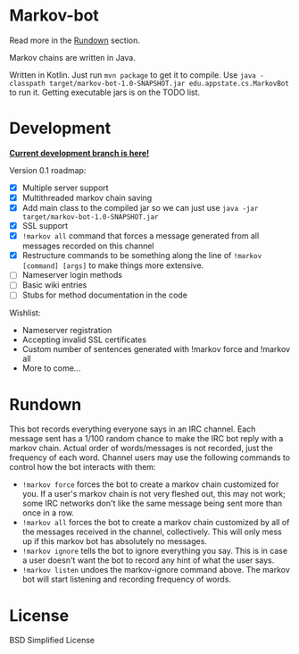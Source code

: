 # Markov-bot

Read more in the [Rundown](#rundown) section.

Markov chains are written in Java.

Written in Kotlin. Just run `mvn package` to get it to compile. Use `java -classpath target/markov-bot-1.0-SNAPSHOT.jar edu.appstate.cs.MarkovBot` to run it. Getting executable jars is on the TODO list.

# Development

**[Current development branch is here!](https://github.com/alekratz/markov-bot/tree/v0.1-dev)**

Version 0.1 roadmap:
* [x] Multiple server support
* [x] Multithreaded markov chain saving
* [x] Add main class to the compiled jar so we can just use `java -jar target/markov-bot-1.0-SNAPSHOT.jar`
* [x] SSL support
* [x] `!markov all` command that forces a message generated from all messages recorded on this channel
* [x] Restructure commands to be something along the line of `!markov [command] [args]` to make things more extensive.
* [ ] Nameserver login methods
* [ ] Basic wiki entries
* [ ] Stubs for method documentation in the code

Wishlist:
* Nameserver registration
* Accepting invalid SSL certificates
* Custom number of sentences generated with !markov force and !markov all
* More to come...

# Rundown

This bot records everything everyone says in an IRC channel. Each message sent has a 1/100 random chance to make the IRC bot reply with a markov chain. Actual order of words/messages is not recorded, just the frequency of each word. Channel users may use the following commands to control how the bot interacts with them:

* `!markov force` forces the bot to create a markov chain customized for you. If a user's markov chain is not very fleshed out, this may not work; some IRC networks don't like the same message being sent more than once in a row.
* `!markov all` forces the bot to create a markov chain customized by all of the messages received in the channel, collectively. This will only mess up if this markov bot has absolutely no messages.
* `!markov ignore` tells the bot to ignore everything you say. This is in case a user doesn't want the bot to record any hint of what the user says.
* `!markov listen` undoes the markov-ignore command above. The markov bot will start listening and recording frequency of words.

# License

BSD Simplified License
